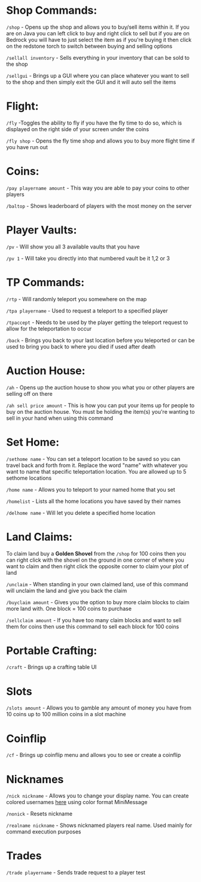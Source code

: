 # **Shop Commands:**

`/shop` - Opens up the shop and allows you to buy/sell items within it. If you are on Java you can left click to buy and right click to sell but if you are on Bedrock you will have to just select the item as if you're buying it then click on the redstone torch to switch between buying and selling options

`/sellall inventory` - Sells everything in your inventory that can be sold to the shop

`/sellgui` -  Brings up a GUI where you can place whatever you want to sell to the shop and then simply exit the GUI and it will auto sell the items


# **Flight:**

`/fly` -Toggles the ability to fly if you have the fly time to do so, which is displayed on the right side of your screen under the coins

`/fly shop` - Opens the fly time shop and allows you to buy more flight time if you have run out


# **Coins:**

`/pay playername amount` - This way you are able to pay your coins to other players

`/baltop` - Shows leaderboard of players with the most money on the server


# **Player Vaults:**

`/pv` - Will show you all 3 available vaults that you have

`/pv 1` - Will take you directly into that numbered vault be it 1,2 or 3


# **TP Commands:**

`/rtp` - Will randomly teleport you somewhere on the map

`/tpa playername` -  Used to request a teleport to a specified player

`/tpaccept` - Needs to be used by the player getting the teleport request to allow for the teleportation to occur

`/back` - Brings you back to your last location before you teleported or can be used to bring you back to where you died if used after death


# **Auction House:**

`/ah` - Opens up the auction house to show you what you or other players are selling off on there

`/ah sell price amount` - This is how you can put your items up for people to buy on the auction house. You must be holding the item(s) you're wanting to sell in your hand when using this command


# **Set Home:**

`/sethome name` - You can set a teleport location to be saved so you can travel back and forth from it. Replace the word "name" with whatever you want to name that specific teleportation location. You are allowed up to 5 sethome locations

`/home name` - Allows you to teleport to your named home that you set

`/homelist` - Lists all the home locations you have saved by their names

`/delhome name` -  Will let you delete a specified home location


# **Land Claims:**

To claim land buy a **Golden Shovel** from the `/shop` for 100 coins then you can right click with the shovel on the ground in one corner of where you want to claim and then right click the opposite corner to claim your plot of land

`/unclaim` - When standing in your own claimed land, use of this command will unclaim the land and give you back the claim

`/buyclaim amount` - Gives you the option to buy more claim blocks to claim more land with. One block = 100 coins to purchase

`/sellclaim amount` - If you have too many claim blocks and want to sell them for coins then use this command to sell each block for 100 coins


# **Portable Crafting:**

`/craft` - Brings up a crafting table UI


# **Slots**

`/slots amount` - Allows you to gamble any amount of money you have from 10 coins up to 100 million coins in a slot machine


# **Coinflip**

`/cf` - Brings up coinflip menu and allows you to see or create a coinflip


# **Nicknames**

`/nick nickname` - Allows you to change your display name. You can create colored usernames [here](http://gradient.epicsmp.online) using color format MiniMessage

`/nonick` - Resets nickname

`/realname nickname` - Shows nicknamed players real name. Used mainly for command execution purposes


# **Trades**

`/trade playername` - Sends trade request to a player test
